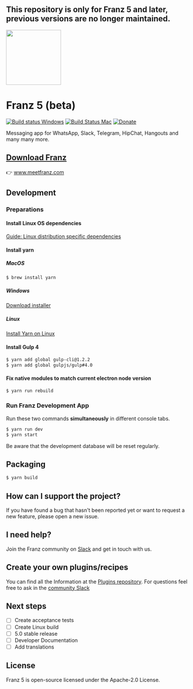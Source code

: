 **This repository is only for Franz 5 and later, previous versions are no longer maintained.**
---

<img src="./build-helpers/images/icon.png" alt="" width="150"/>

# Franz 5 (beta)
[![Build status Windows](https://ci.appveyor.com/api/projects/status/9yman4ye19x4274o/branch/master?svg=true)](https://ci.appveyor.com/project/adlk/franz/branch/master)
 [![Build Status Mac](https://travis-ci.org/meetfranz/franz.svg?branch=master)](https://travis-ci.org/meetfranz/franz) [![Donate](https://img.shields.io/badge/Donate-PayPal-green.svg)](http://meetfranz.com/payment.html)

Messaging app for WhatsApp, Slack, Telegram, HipChat, Hangouts and many many more.

## [Download Franz](https://www.meetfranz.com)
👉 www.meetfranz.com


## Development

### Preparations

#### Install Linux OS dependencies
[Guide: Linux distribution specific dependencies](docs/linux.md)

#### Install yarn
##### MacOS
```bash
$ brew install yarn
```
##### Windows
[Download installer](https://yarnpkg.com/latest.msi)

##### Linux
[Install Yarn on Linux](https://yarnpkg.com/lang/en/docs/install/)

#### Install Gulp 4
```bash
$ yarn add global gulp-cli@1.2.2
$ yarn add global gulpjs/gulp#4.0
```

#### Fix native modules to match current electron node version
```bash
$ yarn run rebuild
```

### Run Franz Development App
Run these two commands __simultaneously__ in different console tabs.

```bash
$ yarn run dev
$ yarn start
```
Be aware that the development database will be reset regularly.

## Packaging
```bash
$ yarn build
```

## How can I support the project?
If you have found a bug that hasn't been reported yet or want to request a new feature, please open a new issue.

## I need help?
Join the Franz community on [Slack](http://slack.franz.im) and get in touch with us.

## Create your own plugins/recipes
You can find all the Information at the [Plugins repository](https://github.com/meetfranz/plugins).
For questions feel free to ask in the [community Slack](http://slack.franz.im)

## Next steps
- [ ] Create acceptance tests
- [ ] Create Linux build
- [ ] 5.0 stable release
- [ ] Developer Documentation
- [ ] Add translations

## License
Franz 5 is open-source licensed under the Apache-2.0 License.
